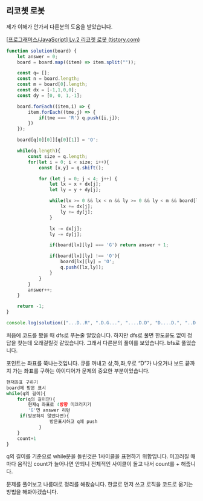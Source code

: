 ## 리코쳇 로봇

제가 이해가 안가서 다른분의 도움을 받았습니다.

[[프로그래머스/JavaScript\] Lv.2 리코쳇 로봇 (tistory.com)](https://cocococo.tistory.com/entry/프로그래머스JavaScript-Lv2-리코쳇-로봇)

```jsx
function solution(board) {
    let answer = 0;
    board = board.map((item) => item.split(""));

    const q= [];
    const n = board.length;
    const m = board[0].length;
    const dx = [-1,1,0,0];
    const dy = [0, 0, 1,-1];

    board.forEach((item,i) => {
        item.forEach((tme,j) => {
            if(tme === 'R') q.push([i,j]);
        })
    });

    board[q[0][0]][q[0][1]] = 'O';

    while(q.length){
        const size = q.length;
        for(let i = 0; i < size; i++){
            const [x,y] = q.shift();

            for (let j = 0; j < 4; j++) {
                let lx = x + dx[j];
                let ly = y + dy[j];

                while(lx >= 0 && lx < n && ly >= 0 && ly < m && board[lx][ly] !== 'D'){
                    lx += dx[j];
                    ly += dy[j];
                }

                lx -= dx[j];
                ly -= dy[j];

                if(board[lx][ly] === 'G') return answer + 1;

                if(board[lx][ly] !== 'O'){
                    board[lx][ly] = 'O';
                    q.push([lx,ly]);
                }
            }
        }
        answer++;
    }

    return -1;
}

console.log(solution(["...D..R", ".D.G...", "....D.D", "D....D.", "..D...."])) // 7
```

처음에 코드를 봤을 때 dfs로 푸는줄 알았습니다. 하지만 dfs로 풀면 한도끝도 없이 정답을 찾는데 오래걸릴것 같았습니다. 그래서 다른분의 풀이를 보았습니다. bfs로 풀었습니다.

포인트는 좌표를 쭉나는것입니다. 큐를 꺼내고 상,하,좌,우로 “D”가 나오거나 보드 끝까지 가는 좌표를 구하는 아이디어가 문제의 중요한 부분이었습니다.

```jsx
현재좌표 구하기
board에 방문 표시
while(q의 길이){
	for(q의 길이만){
		현재q 좌표로 4방향 미끄러지기
		'G'면 answer 리턴
     if(방문하지 않았다면){
				방문표시하고 q에 push
			}
	}
	count+1	
}
```

q의 길이를 기준으로 while문을 돌린것은 1사이클을 표현하기 위함입니다. 미끄러질 때마다 움직임 count가 늘어나면 안되니 전체적인 사이클이 돌고 나서 count를 + 해줍니다.

문제를 풀어보고 나름대로 정리를 해봤습니다. 한글로 먼저 쓰고 로직을 코드로 옮기는 방법을 해봐야겠습니다.